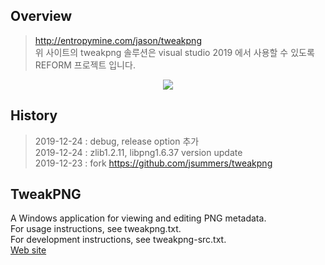 ## Overview
 > http://entropymine.com/jason/tweakpng <br>
 위 사이트의 tweakpng 솔루션은 visual studio 2019 에서 사용할 수 있도록 REFORM 프로젝트 입니다.
<p>
 
<center><img src="https://github.com/cepiloth/tweakpng/blob/master/samples/overview.png"></center>
<p>

## History
 > 2019-12-24 : debug, release option 추가<br>
 > 2019-12-24 : zlib1.2.11, libpng1.6.37 version update<br>
 > 2019-12-23 : fork https://github.com/jsummers/tweakpng <br>
<p>

## TweakPNG
A Windows application for viewing and editing PNG metadata.<br>
For usage instructions, see tweakpng.txt.<br>
For development instructions, see tweakpng-src.txt.<br>
[Web site](http://entropymine.com/jason/tweakpng/)<br>

